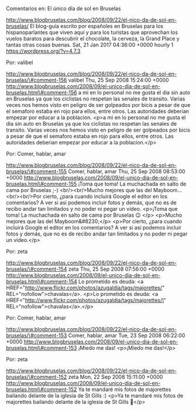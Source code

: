 Comentarios en: El único día de sol en Bruselas

http://www.blogbruselas.com/blog/2008/09/22/el-nico-da-de-sol-en-bruselas/
El blog-guía escrito por españoles en Bruselas para los hispanoparlantes
que viven aquí y para los turistas que aprovechan los vuelos baratos
para descubrir el chocolate, la cerveza, la Grand Place y tantas otras
cosas buenas. Sat, 21 Jan 2017 04:36:00 +0000 hourly 1
https://wordpress.org/?v=4.7.3

Por: valibel

http://www.blogbruselas.com/blog/2008/09/22/el-nico-da-de-sol-en-bruselas/\#comment-156
valibel Thu, 25 Sep 2008 15:24:00 +0000
http://www.blogbruselas.com/2008/09/el-unico-dia-de-sol-en-bruselas.html\#comment-156
a mi en lo personal no me gusta el dia sin auto en Bruselas ya que los
ciclistas no respetan las senales de transito. Varias veces nos hemos
visto en peligro de ser golpeados por bicis a pesar de que el semaforo
estaba en rojo para ellos, entre otros. Las autoridades deberian empezar
por educar a la poblacion. \<p\>a mi en lo personal no me gusta el dia
sin auto en Bruselas ya que los ciclistas no respetan las senales de
transito. Varias veces nos hemos visto en peligro de ser golpeados por
bicis a pesar de que el semaforo estaba en rojo para ellos, entre otros.
Las autoridades deberian empezar por educar a la poblacion.\</p\>

Por: Comer, hablar, amar

http://www.blogbruselas.com/blog/2008/09/22/el-nico-da-de-sol-en-bruselas/\#comment-155
Comer, hablar, amar Thu, 25 Sep 2008 08:53:00 +0000
http://www.blogbruselas.com/2008/09/el-unico-dia-de-sol-en-bruselas.html\#comment-155
¡Toma que toma! La muchachada en salto de cama por Bruselas ;-)
&lt;br/&gt;&lt;br/&gt;Mucho mejores que las del
Mayboom\...&lt;br/&gt;&lt;br/&gt;Por cierto, ¿para cuando incluirá
Google el editor en los comentarios? A ver si así podemos incluir fotos
y demás, que no es de recibo andar tan limitados y no poder ni pegar un
vídeo. \<p\>¡Toma que toma! La muchachada en salto de cama por Bruselas
😉 \</p\> \<p\>Mucho mejores que las del Mayboom&\#8230;\</p\> \<p\>Por
cierto, ¿para cuando incluirá Google el editor en los comentarios? A ver
si así podemos incluir fotos y demás, que no es de recibo andar tan
limitados y no poder ni pegar un vídeo.\</p\>

Por: zeta

http://www.blogbruselas.com/blog/2008/09/22/el-nico-da-de-sol-en-bruselas/\#comment-154
zeta Thu, 25 Sep 2008 07:56:00 +0000
http://www.blogbruselas.com/2008/09/el-unico-dia-de-sol-en-bruselas.html\#comment-154
Lo prometido es deuda: &lt;a
HREF=&quot;http://www.flickr.com/photos/azugaldia/tags/majorettes/&quot;
REL=&quot;nofollow&quot;&gt;chavalas&lt;/a&gt;. \<p\>Lo prometido es
deuda: \<a
HREF=\"http://www.flickr.com/photos/azugaldia/tags/majorettes/\"
REL=\"nofollow\"\>chavalas\</a\>.\</p\>

Por: Comer, hablar, amar

http://www.blogbruselas.com/blog/2008/09/22/el-nico-da-de-sol-en-bruselas/\#comment-153
Comer, hablar, amar Tue, 23 Sep 2008 06:22:00 +0000
http://www.blogbruselas.com/2008/09/el-unico-dia-de-sol-en-bruselas.html\#comment-153
¡Miedo me das! \<p\>¡Miedo me das!\</p\>

Por: zeta

http://www.blogbruselas.com/blog/2008/09/22/el-nico-da-de-sol-en-bruselas/\#comment-152
zeta Mon, 22 Sep 2008 15:11:00 +0000
http://www.blogbruselas.com/2008/09/el-unico-dia-de-sol-en-bruselas.html\#comment-152
Ya te mandaré mis fotos de majorettes bailando delante de la iglesia de
St Gills :) \<p\>Ya te mandaré mis fotos de majorettes bailando delante
de la iglesia de St Gills 🙂\</p\>
